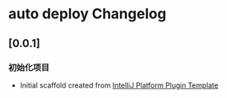 # auto deploy Changelog

## [0.0.1]
### 初始化项目
- Initial scaffold created from [IntelliJ Platform Plugin Template](https://github.com/JetBrains/intellij-platform-plugin-template)
